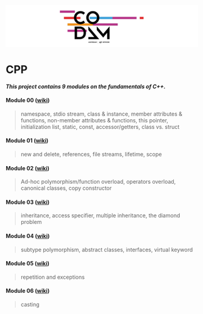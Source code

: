 [![Logo](https://github.com/qingqingqingli/readme_images/blob/master/codam_logo_1.png)](https://github.com/qingqingqingli/CPP)

# CPP
***This project contains 9 modules on the fundamentals of C++.***

#### Module 00 ([wiki](https://github.com/qingqingqingli/CPP/wiki/Module00)) 

> namespace, stdio stream, class & instance, member attributes & functions, non-member attributes & functions, this pointer, initialization list, static, const, accessor/getters, class vs. struct

#### Module 01 ([wiki](https://github.com/qingqingqingli/CPP/wiki/Module01))

> new and delete, references, file streams, lifetime, scope

#### Module 02 ([wiki](https://github.com/qingqingqingli/CPP/wiki/Module02))

> Ad-hoc polymorphism/function overload, operators overload, canonical classes, copy constructor

#### Module 03 ([wiki](https://github.com/qingqingqingli/CPP/wiki/Module03))

> inheritance, access specifier, multiple inheritance, the diamond problem

#### Module 04 ([wiki](https://github.com/qingqingqingli/CPP/wiki/Module04))

> subtype polymorphism, abstract classes, interfaces, virtual keyword

#### Module 05 ([wiki](https://github.com/qingqingqingli/CPP/wiki/Module05))

> repetition and exceptions

#### Module 06 ([wiki](https://github.com/qingqingqingli/CPP/wiki/Module06))

> casting
